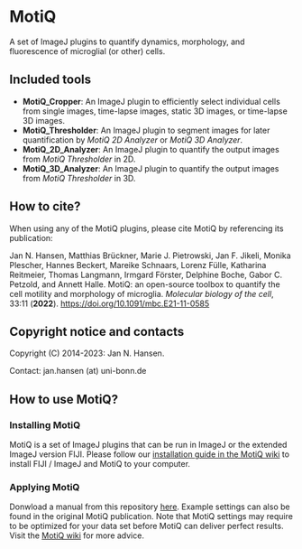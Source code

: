 # MotiQ
A set of ImageJ plugins to quantify dynamics, morphology, and fluorescence of microglial (or other) cells.

## Included tools
- **MotiQ_Cropper**: An ImageJ plugin to efficiently select individual cells from single images, time-lapse images, static 3D images, or time-lapse 3D images.
- **MotiQ_Thresholder**: An ImageJ plugin to segment images for later quantification by *MotiQ 2D Analyzer* or *MotiQ 3D Analyzer*.
- **MotiQ_2D_Analyzer**: An ImageJ plugin to quantify the output images from *MotiQ Thresholder* in 2D.
- **MotiQ_3D_Analyzer**: An ImageJ plugin to quantify the output images from *MotiQ Thresholder* in 3D.

## How to cite?
When using any of the MotiQ plugins, please cite MotiQ by referencing its publication:

Jan N. Hansen, Matthias Brückner, Marie J. Pietrowski, Jan F. Jikeli, Monika Plescher, Hannes Beckert, Mareike Schnaars, Lorenz Fülle, Katharina Reitmeier, Thomas Langmann, Irmgard Förster, Delphine Boche, Gabor C. Petzold, and Annett Halle. MotiQ: an open-source toolbox to quantify the cell motility and morphology of microglia. *Molecular biology of the cell*, 33:11 (**2022**). https://doi.org/10.1091/mbc.E21-11-0585

## Copyright notice and contacts
Copyright (C) 2014-2023: Jan N. Hansen. 

Contact: jan.hansen (at) uni-bonn.de

## How to use MotiQ?
### Installing MotiQ
MotiQ is a set of ImageJ plugins that can be run in ImageJ or the extended ImageJ version FIJI. Please follow our [installation guide in the MotiQ wiki](https://github.com/hansenjn/MotiQ/wiki/Installation) to install FIJI / ImageJ and MotiQ to your computer.

### Applying MotiQ
Donwload a manual from this repository [here](https://github.com/hansenjn/MotiQ/blob/master/Manual/MotiQ_Manual_v2021-1.pdf). Example settings can also be found in the original MotiQ publication. Note that MotiQ settings may require to be optimized for your data set before MotiQ can deliver perfect results. Visit the [MotiQ wiki](https://github.com/hansenjn/MotiQ/wiki) for more advice.
